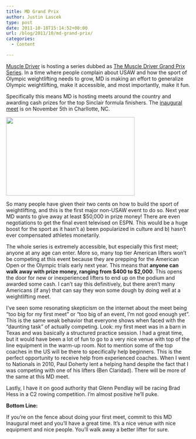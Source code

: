 ```yaml
---
title: MD Grand Prix
author: Justin Lascek
type: post
date: 2011-10-18T15:14:52+00:00
url: /blog/2011/10/md-grand-prix/
categories:
  - Content

---
```

<a href="http://www.muscledriverusa.com" target="_blank">Muscle Driver</a> is hosting a series dubbed as <a href="http://www.muscledriverusa.com/MDUSA-Grand-Prix-Series_c_646.html" target="_blank">The Muscle Driver Grand Prix Series</a>. In a time where people complain about USAW and how the sport of Olympic weightlifting needs to grow, MD is making an effort to generalize Olympic weightlifting, make it accessible, and most importantly, make it fun.
  

  
Specifically this means MD is hosting meets around the country and awarding cash prizes for the top Sinclair formula finishers. The <a href="http://www.muscledriverusa.com/MDUSA-2011-Inaugural-Grand-Prix-Meet-Registration--11511_p_2361.html" target="_blank">inaugural meet</a> is on November 5th in Charllotte, NC.
  

  
[<img data-attachment-id="5602" data-permalink="/blog/2011/10/md-grand-prix/grandprix-revised/" data-orig-file="/2011/10/grandprix-revised.jpg" data-orig-size="350,214" data-comments-opened="1" data-image-meta="{&quot;aperture&quot;:&quot;0&quot;,&quot;credit&quot;:&quot;&quot;,&quot;camera&quot;:&quot;&quot;,&quot;caption&quot;:&quot;&quot;,&quot;created_timestamp&quot;:&quot;0&quot;,&quot;copyright&quot;:&quot;&quot;,&quot;focal_length&quot;:&quot;0&quot;,&quot;iso&quot;:&quot;0&quot;,&quot;shutter_speed&quot;:&quot;0&quot;,&quot;title&quot;:&quot;&quot;}" data-image-title="grandprix-revised" data-image-description="" data-medium-file="/2011/10/grandprix-revised.jpg" data-large-file="/2011/10/grandprix-revised.jpg" src="/2011/10/grandprix-revised.jpg" alt="" title="grandprix-revised" width="350" height="214" class="aligncenter size-full wp-image-5602" />][1]
  

  
So many people have given their two cents on how to build the sport of weightlifting, and this is the first major non-USAW event to do so. Next year MD wants to give away at least $50,000 in prize money! There are even negotiations to get the final event televised on ESPN. This would be a huge boost for the sport as it hasn&#8217;t a) been popularized in culture and b) hasn&#8217;t ever compensated athletes monetarily.
  

  
The whole series is extremely accessible, but especially this first meet; anyone at any age can enter. More so, many top tier American lifters won&#8217;t be competing at this event because they are prepping for the American Open or the Olympic trials early next year. This means that **anyone can walk away with prize money, ranging from $400 to $2,000**. This opens the door for new or inexperienced lifters to end up on the podium and awarded some cash. I can&#8217;t say this definitively, but there aren&#8217;t many Americans (if any) that can say they won some dough by doing well at a weightlifting meet.
  

  
I&#8217;ve seen some resonating skepticism on the internet about the meet being &#8220;too big for my first meet&#8221; or &#8220;too big of an event, I&#8217;m not good enough yet&#8221;. This is the same weak behavior that everyone shows when faced with the &#8220;daunting task&#8221; of actually competing. Look: my first meet was in a barn in Texas and was basically a structured practice session. I had a great time, but it would have been a lot of fun to go to a very nice venue with top of the line equipment in the warm-up room. Not to mention some of the top coaches in the US will be there to specifically help beginners. This is the perfect opportunity to receive help from experienced coaches. When I went to Nationals in 2010, Paul Doherty lent a helping hand despite the fact that I was competing with one of his lifters (Ben Claridad). There will be more of the same at this MD meet.
  

  
Lastly, I have it on good authority that Glenn Pendlay will be racing Brad Hess in a C2 rowing competition. I&#8217;m almost positive he&#8217;ll puke.
  

  
**Bottom Line:**
  
If you&#8217;re on the fence about doing your first meet, commit to this MD Inaugural meet and you&#8217;ll have a great time. It&#8217;s a nice venue with nice equipment and nice people. You&#8217;ll walk away a better lifter for sure.

 [1]: /2011/10/grandprix-revised.jpg
